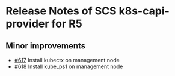 # Release Notes of SCS k8s-capi-provider for R5

## Minor improvements

- [#617](https://github.com/SovereignCloudStack/k8s-cluster-api-provider/pull/617)
  Install kubectx on management node
- [#618](https://github.com/SovereignCloudStack/k8s-cluster-api-provider/pull/618)
  Install kube_ps1 on management node